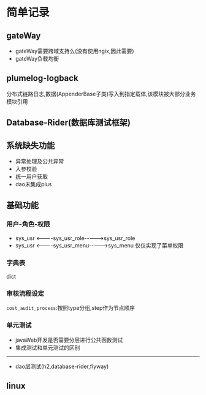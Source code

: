 # 简单记录
## gateWay
- gateWay需要跨域支持么(没有使用ngix,因此需要)
- gateWay负载均衡
## plumelog-logback
分布式链路日志,数据(AppenderBase子类)写入到指定载体,该模块被大部分业务模块引用
## Database-Rider(数据库测试框架)
## 系统缺失功能
- 异常处理及公共异常
- 入参校验
- 统一用户获取
- dao未集成plus
## 基础功能
### 用户-角色-权限
- sys_usr <----sys_usr_role----->sys_usr_role
- sys_usr <----sys_usr_menu----->sys_menu
仅仅实现了菜单权限
### 字典表
dict
### 审核流程设定
`cost_audit_process`:按照type分组,step作为节点顺序
### 单元测试
- javaWeb开发是否需要分层进行公共函数测试
- 集成测试和单元测试的区别
-----
- dao层测试(h2,database-rider,flyway)
## linux
